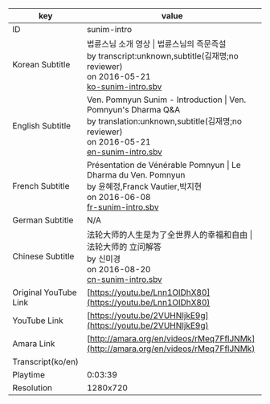 |  key  |  value  |
|-------|---------|
| ID            | sunim-intro |
| Korean Subtitle | 법륜스님 소개 영상 \| 법륜스님의 즉문즉설<br>by transcript:unknown,subtitle(김재명;no reviewer)<br>on 2016-05-21<br>[ko-sunim-intro.sbv](https://github.com/jungtosociety/dharma-qna/raw/master/sub/sunim-intro/ko-sunim-intro.sbv)<br>|
| English Subtitle | Ven. Pomnyun Sunim - Introduction \| Ven. Pomnyun's Dharma Q&A<br>by translation:unknown,subtitle(김재명;no reviewer)<br>on 2016-05-21<br>[en-sunim-intro.sbv](https://github.com/jungtosociety/dharma-qna/raw/master/sub/sunim-intro/en-sunim-intro.sbv)<br>|
| French Subtitle | Présentation de Vénérable Pomnyun \| Le Dharma du Ven. Pomnyun<br>by 윤혜정,Franck Vautier,박지현<br>on 2016-06-08<br>[fr-sunim-intro.sbv](https://github.com/jungtosociety/dharma-qna/raw/master/sub/sunim-intro/fr-sunim-intro.sbv)<br>|
| German Subtitle | N/A |
| Chinese Subtitle | 法轮大师的人生是为了全世界人的幸福和自由 \| 法轮大师的 立问解答<br>by 신미경<br>on 2016-08-20<br>[cn-sunim-intro.sbv](https://github.com/jungtosociety/dharma-qna/raw/master/sub/sunim-intro/cn-sunim-intro.sbv)<br>|
| Original YouTube Link  | [https://youtu.be/Lnn1OlDhX80](https://youtu.be/Lnn1OlDhX80) |
| YouTube Link  | [https://youtu.be/2VUHNIjkE9g](https://youtu.be/2VUHNIjkE9g) |
| Amara Link    | [http://amara.org/en/videos/rMeq7FflJNMk](http://amara.org/en/videos/rMeq7FflJNMk) |
| Transcript(ko/en) |  |
| Playtime | 0:03:39 |
| Resolution | 1280x720|
